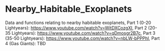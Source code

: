 # Nearby_Habitable_Exoplanets
Data and functions relating to nearby habitable exoplanets,
Part 1 (0-20 Lightyears): https://www.youtube.com/watch?v=WitDXCozgXI,
Part 2 (20-35 Lightyears): https://www.youtube.com/watch?v=qDmosgr2B7c,
Part 3 (35-50 Lightyears): https://www.youtube.com/watch?v=nbLW-bPPPhI,
Part 4 (Gas Giants): TBD
